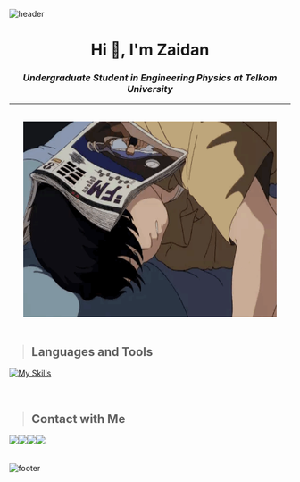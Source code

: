 ![header](https://capsule-render.vercel.app/api?type=waving&color=1E2436&text=Welcome!&fontAlign=49&fontAlignY=35&fontSize=40&fontColor=EFEFEF&animation=twinkling&height=150&section=header) 
<h1 align="center">Hi 👋, I'm Zaidan</h1>

**_<h3 align="center">Undergraduate Student in Engineering Physics at Telkom University</h3>_**
<!-- [![profile views](https://komarev.com/ghpvc/?username=zaidanfzn)](https://github.com/zaidanfzn) -->
---
<br>
<div align = "center"><img src="https://github.com/Zaidanfzn/Zaidanfzn/blob/main/img/animation-sleeping.gif"/ width="90%" height="350px"></div><br>

> ## Languages and Tools
[![My Skills](https://skillicons.dev/icons?i=vscode,c,cpp,html,css,tailwind,bootstrap,js,py)](https://skillicons.dev) <br>

<br>

> ## Contact with Me
<div style="display:flex; flex-direction:row;">
    <a href="mailto:zaidanfauzan.edu@gmail.com">
        <img src="https://img.shields.io/badge/Email-3CCBF4?style=for-the-badge&logo=Gmail&logoColor=white"> 
    </a>
    <a href="https://www.instagram.com/zaidnfz_/">
        <img src="https://img.shields.io/badge/Instagram-DB4669?style=for-the-badge&logo=Instagram&logoColor=white"> 
    </a>
    <a href="https://www.linkedin.com/in/zaidanfzn/">
        <img src="https://img.shields.io/badge/LinkedIn-0077B5?style=for-the-badge&logo=linkedin&logoColor=white">
    </a>
    <a href="https://wa.me/6282123870889">
        <img src="https://img.shields.io/badge/Whatsapp-4ACA59?style=for-the-badge&logo=Whatsapp&logoColor=white"> 
    </a>
</div><br>

![footer](https://capsule-render.vercel.app/api?type=waving&color=1E2436&height=150&section=footer)
